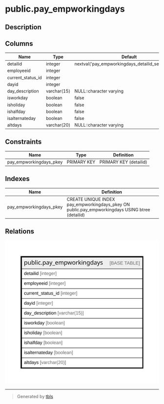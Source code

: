 # public.pay_empworkingdays

## Description

## Columns

| Name | Type | Default | Nullable | Children | Parents | Comment |
| ---- | ---- | ------- | -------- | -------- | ------- | ------- |
| detailid | integer | nextval('pay_empworkingdays_detailid_seq'::regclass) | false |  |  |  |
| employeeid | integer |  | true |  |  |  |
| current_status_id | integer |  | true |  |  |  |
| dayid | integer |  | true |  |  |  |
| day_description | varchar(15) | NULL::character varying | true |  |  |  |
| isworkday | boolean | false | true |  |  |  |
| isholiday | boolean | false | true |  |  |  |
| ishalfday | boolean | false | true |  |  |  |
| isalternateday | boolean | false | true |  |  |  |
| altdays | varchar(20) | NULL::character varying | true |  |  |  |

## Constraints

| Name | Type | Definition |
| ---- | ---- | ---------- |
| pay_empworkingdays_pkey | PRIMARY KEY | PRIMARY KEY (detailid) |

## Indexes

| Name | Definition |
| ---- | ---------- |
| pay_empworkingdays_pkey | CREATE UNIQUE INDEX pay_empworkingdays_pkey ON public.pay_empworkingdays USING btree (detailid) |

## Relations

![er](public.pay_empworkingdays.svg)

---

> Generated by [tbls](https://github.com/k1LoW/tbls)
